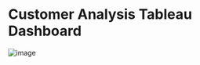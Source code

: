 






# Customer Analysis Tableau Dashboard

![image](https://github.com/barcelonaw/DataVisualization/assets/79105522/1feedf07-e13b-456e-bba4-affefa6bba2f)




